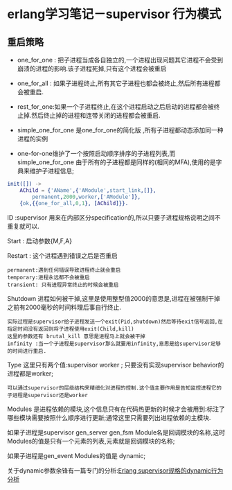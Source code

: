 erlang学习笔记－supervisor 行为模式
===

重启策略
---

* one_for_one : 把子进程当成各自独立的,一个进程出现问题其它进程不会受到崩溃的进程的影响.该子进程死掉,只有这个进程会被重启

* one_for_all : 如果子进程终止,所有其它子进程也都会被终止,然后所有进程都会被重启.

* rest_for_one:如果一个子进程终止,在这个进程启动之后启动的进程都会被终止掉.然后终止掉的进程和连带关闭的进程都会被重启.

* simple_one_for_one 是one_for_one的简化版 ,所有子进程都动态添加同一种进程的实例

* one-for-one维护了一个按照启动顺序排序的子进程列表,而simple_one_for_one 由于所有的子进程都是同样的(相同的MFA),使用的是字典来维护子进程信息;

``` erlang
init([]) ->
    AChild = {'AName',{'AModule',start_link,[]},
        permanent,2000,worker,['AModule']},
    {ok,{{one_for_all,0,1}, [AChild]}}.
```

ID :supervisor 用来在内部区分specification的,所以只要子进程规格说明之间不重复就可以.

Start : 启动参数{M,F,A}

Restart : 这个进程遇到错误之后是否重启

    permanent:遇到任何错误导致进程终止就会重启
    temporary:进程永远都不会被重启
    transient: 只有进程异常终止的时候会被重启

Shutdown 进程如何被干掉,这里是使用整型值2000的意思是,进程在被强制干掉之前有2000毫秒的时间料理后事自行终止.

    实际过程是supervisor给子进程发送一个exit(Pid,shutdown)然后等待exit信号返回,在指定时间没有返回则将子进程使用exit(Child,kill)
    这里的参数还有 brutal_kill 意思是进程马上就会被干掉
    infinity :当一个子进程是supervisor那么就要用infinity,意思是给supervisor足够的时间进行重启.

Type 这里只有两个值:supervisor worker ; 只要没有实现supervisor behavior的进程都是worker;

    可以通过supervisor的层级结构来精细化对进程的控制.这个值主要作用是告知监控进程它的子进程是supervisor还是worker

Modules 是进程依赖的模块,这个信息只有在代码热更新的时候才会被用到:标注了哪些模块需要按照什么顺序进行更新;通常这里只需要列出进程依赖的主模块.

如果子进程是supervisor gen_server gen_fsm Module名是回调模块的名称,这时Modules的值是只有一个元素的列表,元素就是回调模块的名称;

如果子进程是gen_event Modules的值是 dynamic;

关于dynamic参数余锋有一篇专门的分析:[Erlang supervisor规格的dynamic行为分析](http://blog.yufeng.info/archives/1455)